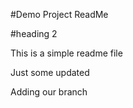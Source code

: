 #Demo Project ReadMe

#heading 2

This is a simple readme file


Just some updated

Adding our branch